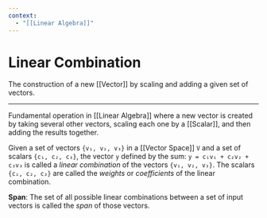 ```yaml
---
context:
  - "[[Linear Algebra]]"
---
```


# Linear Combination

The construction of a new [[Vector]] by scaling and adding a given set of vectors.

---

Fundamental operation in [[Linear Algebra]] where a new vector is created by taking several other vectors, scaling each one by a [[Scalar]], and then adding the results together.

Given a set of vectors `{v₁, v₂, v₃}` in a [[Vector Space]] `V` and a set of scalars `{c₁, c₂, c₃}`, the vector `y` defined by the sum: `y = c₁v₁ + c₂v₂ + c₃v₃` is called a _linear combination_ of the vectors `{v₁, v₂, v₃}`. The scalars `{c₁, c₂, c₃}` are called the _weights_ or _coefficients_ of the linear combination.

**Span**: The set of all possible linear combinations between a set of input vectors is called the _span_ of those vectors.
